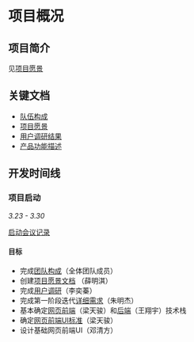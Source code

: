 # 项目概况

## 项目简介

见[项目愿景](./vision.md)

## 关键文档

- [队伍构成](./team-profile.md)
- [项目愿景](./vision.md)
- [用户调研结果](./investigation.md)
- [产品功能描述](./product.md)

## 开发时间线

### 项目启动

_3.23 - 3.30_

[启动会议记录](../meeting-mind-graphs/3-23-2018-inception.pdf)

#### 目标

- 完成[团队构成](./team-profile.md)（全体团队成员）
- 创建[项目愿景文档](./vision.md) （薛明淇）
- 完成[用户调研](./investigation.md)（李奕蓁）
- 完成第一阶段迭代[详细需求](./product.md)（朱明杰） 
- 基本确定[网页前端](../technical-docs/web-frontend-tech-stack.md)（梁天骏）和[后端](../technical-docs/backend-tech-stack.md)（王翔宇）技术栈
- 确定[网页前端UI标准](../technical-docs/web-ui-standard.md)（梁天骏）
- 设计基础网页前端UI（邓清方）





